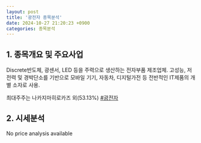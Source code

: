 ```yaml
---
layout: post
title: '광전자 종목분석'
date: 2024-10-27 21:20:23 +0900
categories: 종목분석
---
```


## 1. 종목개요 및 주요사업

Discrete반도체, 광센서, LED 등을 주력으로 생산하는 전자부품 제조업체. 고성능, 저전력 및 경박단소를 기반으로 모바일 기기, 자동차, 디지털가전 등 전반적인 IT제품의 개별 소자로 사용.

최대주주는 나카지마히로카즈 외(53.13%)
[#광전자](#)

## 2. 시세분석

No price analysis available
